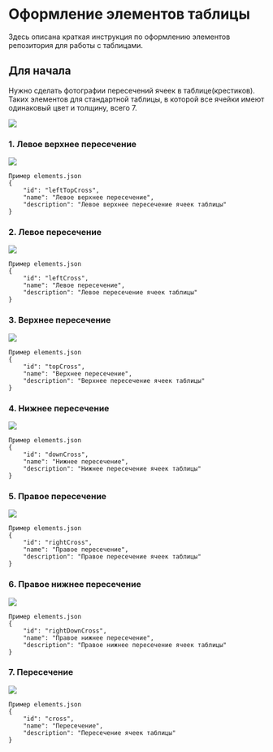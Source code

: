 # Оформление элементов таблицы

Здесь описана краткая инструкция по оформлению элементов репозитория для работы с таблицами.

## Для начала

Нужно сделать фотографии пересечений ячеек в таблице(крестиков). Таких элементов для стандартной таблицы, в которой все ячейки имеют одинаковый цвет и толщину, всего 7.

![](https://i.imgur.com/eHCtlox.png)
### 1. Левое верхнее пересечение


![](https://i.imgur.com/eQG2bXb.png)
```
Пример elements.json
{
	"id": "leftTopCross",
	"name": "Левое верхнее пересечение",
	"description": "Левое верхнее пересечение ячеек таблицы"
}
```

### 2. Левое пересечение


![](https://i.imgur.com/4HcsVdE.png)

```
Пример elements.json
{
	"id": "leftCross",
	"name": "Левое пересечение",
	"description": "Левое пересечение ячеек таблицы"
}
```

### 3. Верхнее пересечение


![](https://i.imgur.com/hfX5cgd.png)

```
Пример elements.json
{
	"id": "topCross",
	"name": "Верхнее пересечение",
	"description": "Верхнее пересечение ячеек таблицы"
}
```

### 4. Нижнее пересечение


![](https://i.imgur.com/Vsk7aaS.png)

```
Пример elements.json
{
	"id": "downCross",
	"name": "Нижнее пересечение",
	"description": "Нижнее пересечение ячеек таблицы"
}
```

### 5. Правое пересечение


![](https://i.imgur.com/BILK6AD.png)

```
Пример elements.json
{
	"id": "rightCross",
	"name": "Правое пересечение",
	"description": "Правое пересечение ячеек таблицы"
}
```

### 6. Правое нижнее пересечение


![](https://i.imgur.com/hdDPWKn.png)

```
Пример elements.json
{
	"id": "rightDownCross",
	"name": "Правое нижнее пересечение",
	"description": "Правое нижнее пересечение ячеек таблицы"
}
```

### 7. Пересечение


![](https://i.imgur.com/Ye0hwuN.png)

```
Пример elements.json
{
	"id": "cross",
	"name": "Пересечение",
	"description": "Пересечение ячеек таблицы"
}
```
